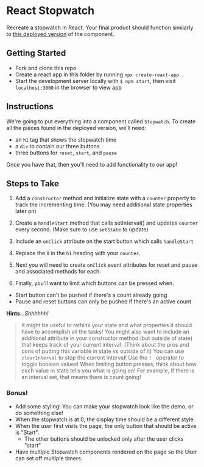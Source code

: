 # React Stopwatch

Recreate a stopwatch in React. Your final product should function similarly to [this deployed version](http://scary-religion.surge.sh/) of the component.

## Getting Started

- Fork and clone this repo
- Create a react app in this folder by running `npx create-react-app .`
- Start the development server locally with `$ npm start`, then visit `localhost:3000` in the browser to view app

## Instructions

We're going to put everything into a component called `Stopwatch`. To create all the pieces found in the deployed version, we'll need:
- an `h1` tag that shows the stopwatch time
- a `div` to contain our three buttons
- three buttons for `reset`, `start`, and `pause`

Once you have that, then you'll need to add functionality to our app!

## Steps to Take

1. Add a `constructor` method and initialize state with a `counter` property to track the incrementing time.  (You may need additional state properties later on)

2. Create a `handleStart` method that calls setInterval() and updates `counter` every second.  (Make sure to use `setState` to update)

3. Include an `onClick` attribute on the start button which calls `handleStart`

4. Replace the `0` in the `h1` heading with your `counter`.

5. Next you will need to create `onClick` event attributes for reset and pause and associated methods for each.  

6. Finally, you'll want to limit which buttons can be pressed when.
  - Start button can't be pushed if there's a count already going
  - Pause and reset buttons can only be pushed if there's an active count

**Hints**...*Shhhhhh!*
> It might be useful to rethink your state and what properties it should have to accomplish all the tasks!
> You might also want to include an additional attribute in your constructor method (but outside of state) that keeps track of your current interval. (Think about the pros and cons of putting this variable in state vs outside of it) 
> You can use `clearInterval` to stop the current interval!
> Use the `! ` operator to toggle boolean values!
> When limiting button presses, think about how each value in state tells you what is going on! For example, if there is an interval set, that means there is count going!

### Bonus!

* Add some styling! You can make your stopwatch look like the demo, or do something else!
* When the stopwatch is at 0, the display time should be a different style.
* When the user first visits the page, the only button that should be active is "Start".
  * The other buttons should be unlocked only after the user clicks "start"
* Have multiple Stopwatch components rendered on the page so the User can set off multiple timers.  
